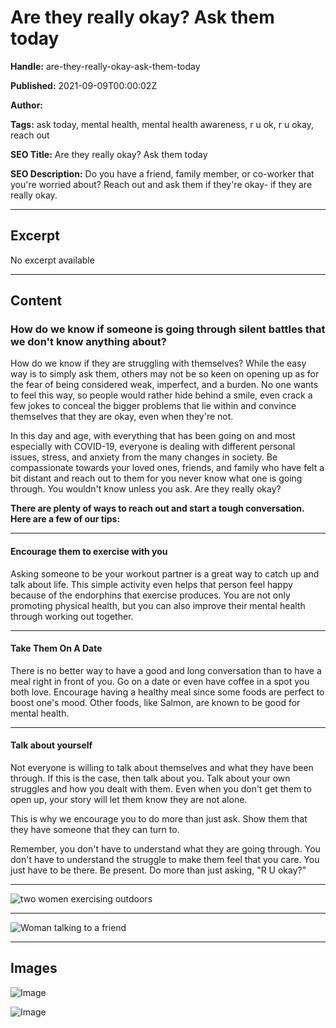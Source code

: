 # Are they really okay? Ask them today

**Handle:** are-they-really-okay-ask-them-today

**Published:** 2021-09-09T00:00:02Z

**Author:**  

**Tags:** ask today, mental health, mental health awareness, r u ok, r u okay, reach out

**SEO Title:** Are they really okay? Ask them today

**SEO Description:** Do you have a friend, family member, or co-worker that you're worried about? Reach out and ask them if they're okay- if they are really okay.


---

## Excerpt

No excerpt available

---

## Content

### How do we know if someone is going through silent battles that we don't know anything about?

How do we know if they are struggling with themselves? While the easy way is to simply ask them, others may not be so keen on opening up as for the fear of being considered weak, imperfect, and a burden. No one wants to feel this way, so people would rather hide behind a smile, even crack a few jokes to conceal the bigger problems that lie within and convince themselves that they are okay, even when they're not.

In this day and age, with everything that has been going on and most especially with COVID-19, everyone is dealing with different personal issues, stress, and anxiety from the many changes in society. Be compassionate towards your loved ones, friends, and family who have felt a bit distant and reach out to them for you never know what one is going through. You wouldn't know unless you ask. Are they really okay?

**There are plenty of ways to reach out and start a tough conversation. Here are a few of our tips:**

---

#### Encourage them to exercise with you

Asking someone to be your workout partner is a great way to catch up and talk about life. This simple activity even helps that person feel happy because of the endorphins that exercise produces. You are not only promoting physical health, but you can also improve their mental health through working out together.

---

#### Take Them On A Date

There is no better way to have a good and long conversation than to have a meal right in front of you. Go on a date or even have coffee in a spot you both love. Encourage having a healthy meal since some foods are perfect to boost one's mood. Other foods, like Salmon, are known to be good for mental health.

---

#### Talk about yourself

Not everyone is willing to talk about themselves and what they have been through. If this is the case, then talk about you. Talk about your own struggles and how you dealt with them. Even when you don't get them to open up, your story will let them know they are not alone.

This is why we encourage you to do more than just ask. Show them that they have someone that they can turn to.

Remember, you don't have to understand what they are going through. You don't have to understand the struggle to make them feel that you care. You just have to be there. Be present. Do more than just asking, "R U okay?"

---

![two women exercising outdoors](https://i.shgcdn.com/38ad0a4b-fefb-49a3-94dd-5bb677ffaaf3/-/format/auto/-/preview/3000x3000/-/quality/lighter/)

---

![Woman talking to a friend](https://i.shgcdn.com/dce2302d-1669-4b19-93f9-df9d914b0d01/-/format/auto/-/preview/3000x3000/-/quality/lighter/)

---

## Images

![Image](undefined)

![Image](undefined)


